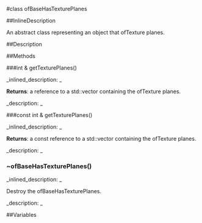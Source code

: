 #class ofBaseHasTexturePlanes


<!--
_visible: True_
_advanced: False_
_istemplated: False_
_extends: ofBaseHasTexture_
-->

##InlineDescription

An abstract class representing an object that ofTexture planes.





##Description





##Methods



###int & getTexturePlanes()

<!--
_syntax: getTexturePlanes()_
_name: getTexturePlanes_
_returns: int &_
_returns_description: _
_parameters: _
_access: public_
_version_started: 0.9.0_
_version_deprecated: _
_summary: _
_constant: False_
_static: False_
_visible: True_
_advanced: False_
-->

_inlined_description: _

**Returns**: a reference to a std::vector containing the ofTexture planes.





_description: _







<!----------------------------------------------------------------------------->

###const int & getTexturePlanes()

<!--
_syntax: getTexturePlanes()_
_name: getTexturePlanes_
_returns: const int &_
_returns_description: _
_parameters: _
_access: public_
_version_started: 0.9.0_
_version_deprecated: _
_summary: _
_constant: False_
_static: False_
_visible: True_
_advanced: False_
-->

_inlined_description: _

**Returns**: a const reference to a std::vector containing the ofTexture planes.





_description: _







<!----------------------------------------------------------------------------->

### ~ofBaseHasTexturePlanes()

<!--
_syntax: ~ofBaseHasTexturePlanes()_
_name: ~ofBaseHasTexturePlanes_
_returns: _
_returns_description: _
_parameters: _
_access: public_
_version_started: 0.9.0_
_version_deprecated: _
_summary: _
_constant: False_
_static: False_
_visible: True_
_advanced: False_
-->

_inlined_description: _

Destroy the ofBaseHasTexturePlanes.





_description: _







<!----------------------------------------------------------------------------->

##Variables



